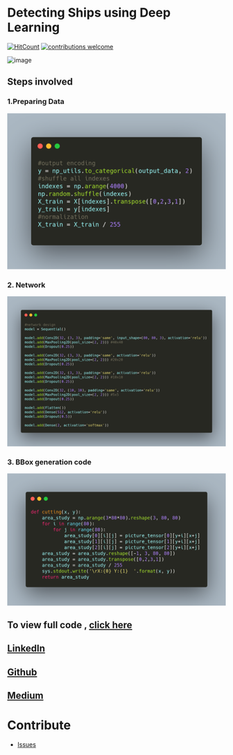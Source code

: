 # Detecting Ships using Deep Learning
[![HitCount](http://hits.dwyl.io/ucalyptus/Detecting-Ships.svg)](http://hits.dwyl.io/ucalyptus/Detecting-Ships)
[![contributions welcome](https://img.shields.io/badge/contributions-welcome-brightgreen.svg?style=flat)](https://github.com/ucalyptus/Detecting-Ships/issues)

![image](https://cdn-images-1.medium.com/max/1000/1*DcO07U2GAS_AkWQXCzXdQA.png)


## Steps involved
### 1.Preparing Data

![alt](ship1.png)

### 2. Network

![s](ship2.png)

### 3. BBox generation code

![sh](ship3.png)

## To view full code , [click here](https://nbviewer.jupyter.org/github/ucalyptus/Detecting-Ships/blob/master/detecting-ships.ipynb)

## [LinkedIn](https://linkedin.com/in/sayantan-das-95b50a125/)
## [Github](https://github.com/ucalyptus)
## [Medium](https://medium.com/@sayantandas30011998)

# Contribute
* [Issues](https://github.com/ucalyptus/dirac-dev/issues)
